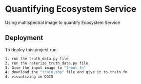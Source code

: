 
# Quantifying Ecosystem Service

Using multispectral image to quantify Ecosystem Service


## Deployment

To deploy this project run

```bash
1. run the truth_data.py file
2. run the raterize_truth_data.py file
3. Give the input image to "Input_fn"
4. download the "train.shp" file and give it to train_fn
4. visualizing in QGIS
```

